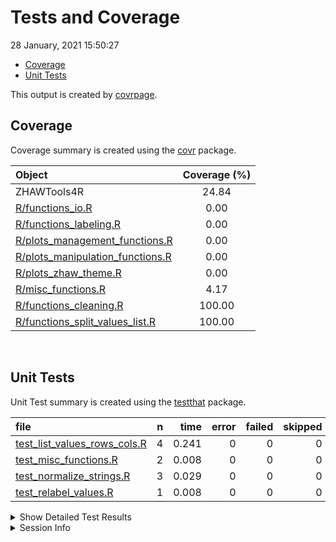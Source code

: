 Tests and Coverage
================
28 January, 2021 15:50:27

-   [Coverage](#coverage)
-   [Unit Tests](#unit-tests)

This output is created by
[covrpage](https://github.com/yonicd/covrpage).

## Coverage

Coverage summary is created using the
[covr](https://github.com/r-lib/covr) package.

| Object                                                                    | Coverage (%) |
|:--------------------------------------------------------------------------|:------------:|
| ZHAWTools4R                                                               |    24.84     |
| [R/functions\_io.R](../R/functions_io.R)                                  |     0.00     |
| [R/functions\_labeling.R](../R/functions_labeling.R)                      |     0.00     |
| [R/plots\_management\_functions.R](../R/plots_management_functions.R)     |     0.00     |
| [R/plots\_manipulation\_functions.R](../R/plots_manipulation_functions.R) |     0.00     |
| [R/plots\_zhaw\_theme.R](../R/plots_zhaw_theme.R)                         |     0.00     |
| [R/misc\_functions.R](../R/misc_functions.R)                              |     4.17     |
| [R/functions\_cleaning.R](../R/functions_cleaning.R)                      |    100.00    |
| [R/functions\_split\_values\_list.R](../R/functions_split_values_list.R)  |    100.00    |

<br>

## Unit Tests

Unit Test summary is created using the
[testthat](https://github.com/r-lib/testthat) package.

| file                                                                      |   n |  time | error | failed | skipped | warning |
|:--------------------------------------------------------------------------|----:|------:|------:|-------:|--------:|--------:|
| [test\_list\_values\_rows\_cols.R](testthat/test_list_values_rows_cols.R) |   4 | 0.241 |     0 |      0 |       0 |       0 |
| [test\_misc\_functions.R](testthat/test_misc_functions.R)                 |   2 | 0.008 |     0 |      0 |       0 |       0 |
| [test\_normalize\_strings.R](testthat/test_normalize_strings.R)           |   3 | 0.029 |     0 |      0 |       0 |       0 |
| [test\_relabel\_values.R](testthat/test_relabel_values.R)                 |   1 | 0.008 |     0 |      0 |       0 |       0 |

<details closed>
<summary>
Show Detailed Test Results
</summary>

| file                                                                          | context                  | test                                           | status |   n |  time |
|:------------------------------------------------------------------------------|:-------------------------|:-----------------------------------------------|:-------|----:|------:|
| [test\_list\_values\_rows\_cols.R](testthat/test_list_values_rows_cols.R#L88) | list\_values\_rows\_cols | create rows                                    | PASS   |   4 | 0.241 |
| [test\_misc\_functions.R](testthat/test_misc_functions.R#L10)                 | misc\_functions          | usage of %+% with two strings                  | PASS   |   1 | 0.004 |
| [test\_misc\_functions.R](testthat/test_misc_functions.R#L14)                 | misc\_functions          | usage of %+% with string and vector of strings | PASS   |   1 | 0.004 |
| [test\_normalize\_strings.R](testthat/test_normalize_strings.R#L35)           | normalize\_strings       | prepare lookup vector                          | PASS   |   2 | 0.020 |
| [test\_normalize\_strings.R](testthat/test_normalize_strings.R#L67)           | normalize\_strings       | normalize strings                              | PASS   |   1 | 0.009 |
| [test\_relabel\_values.R](testthat/test_relabel_values.R#L29)                 | relabel\_values          | relabel values                                 | PASS   |   1 | 0.008 |

</details>
<details>
<summary>
Session Info
</summary>

| Field    | Value                             |
|:---------|:----------------------------------|
| Version  | R version 4.0.2 (2020-06-22)      |
| Platform | x86\_64-apple-darwin17.0 (64-bit) |
| Running  | macOS Catalina 10.15.7            |
| Language | en\_US                            |
| Timezone | Europe/Zurich                     |

| Package  | Version |
|:---------|:--------|
| testthat | 3.0.1   |
| covr     | 3.5.1   |
| covrpage | 0.1     |

</details>
<!--- Final Status : pass --->
